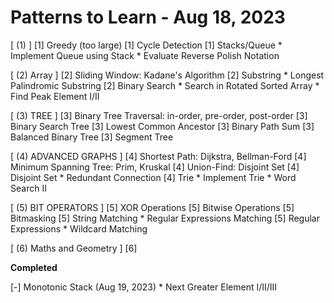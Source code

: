 # Patterns to Learn - Aug 18, 2023

[ (1) ]
[1] Greedy (too large)
[1] Cycle Detection
[1] Stacks/Queue
    * Implement Queue using Stack
    * Evaluate Reverse Polish Notation

[ (2) Array ]
[2] Sliding Window: Kadane's Algorithm
[2] Substring
    * Longest Palindromic Substring
[2] Binary Search
    * Search in Rotated Sorted Array
    * Find Peak Element I/II


[ (3) TREE ]
[3] Binary Tree Traversal: in-order, pre-order, post-order
[3] Binary Search Tree
[3] Lowest Common Ancestor
[3] Binary Path Sum
[3] Balanced Binary Tree
[3] Segment Tree

[ (4) ADVANCED GRAPHS ]
[4] Shortest Path: Dijkstra, Bellman-Ford
[4] Minimum Spanning Tree: Prim, Kruskal
[4] Union-Find: Disjoint Set
[4] Disjoint Set
    * Redundant Connection
[4] Trie
    * Implement Trie
    * Word Search II

[ (5) BIT OPERATORS ]
[5] XOR Operations
[5] Bitwise Operations
[5] Bitmasking
[5] String Matching
    * Regular Expressions Matching
[5] Regular Expressions
    * Wildcard Matching


[ (6) Maths and Geometry ]
[6]


**Completed**

[-] Monotonic Stack (Aug 19, 2023)
    * Next Greater Element I/II/III

